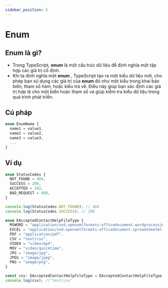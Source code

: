```yaml
---
sidebar_position: 5
---
```


# Enum

## Enum là gì?

- Trong TypeScript, **enum** là một cấu trúc dữ liệu để định nghĩa một tập hợp các giá trị cố định.
- Khi ta định nghĩa một **enum** , TypeScript tạo ra một kiểu dữ liệu mới, cho phép bạn sử dụng các giá trị của **enum** đó như một kiểu trong khai báo biến, tham số hàm, hoặc kiểu trả về. Điều này giúp bạn xác định các giá trị hợp lệ cho một biến hoặc tham số và giúp kiểm tra kiểu dữ liệu trong quá trình phát triển.

## Cú pháp

```ts
enum EnumName {
  name1 = value1,
  name2 = value2,
  name3 = value3,
  ...
}
```

## Ví dụ

```ts
enum StatusCodes {
  NOT_FOUND = 404,
  SUCCESS = 200,
  ACCEPTED = 202,
  BAD_REQUEST = 400,
}

console.log(StatusCodes.NOT_FOUND); // 404
console.log(StatusCodes.SUCCESS); // 200
```

```ts
enum EAcceptedContactHelpFileType {
  MSWORD = "application/vnd.openxmlformats-officedocument.wordprocessingml.document",
  EXCEL = "application/vnd.openxmlformats-officedocument.spreadsheetml.sheet",
  PDF = "application/pdf",
  CSV = "text/csv",
  VIDEO = "video/mp4",
  MOV = "video/quicktime",
  JPG = "image/jpg",
  JPEG = "image/jpeg",
  PNG = "image/png",
}

const csv: EAcceptedContactHelpFileType = EAcceptedContactHelpFileType.CSV;
console.log(csv); //"text/csv"
```
